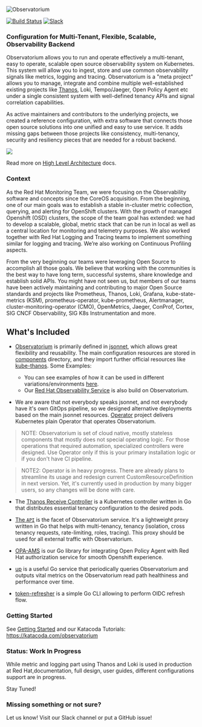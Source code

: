 ![Observatorium](logo/Logo-Observatorium-Full.png)

[![Build Status](https://circleci.com/gh/observatorium/observatorium.svg?style=svg)](https://circleci.com/gh/observatorium/observatorium) [![Slack](https://img.shields.io/badge/join%20slack-%23observatorium-brightgreen.svg)](https://slack.cncf.io/)

### Configuration for Multi-Tenant, Flexible, Scalable, Observability Backend

Observatorium allows you to run and operate effectively a multi-tenant, easy to operate, scalable open source observability system on Kubernetes. This system will allow you to ingest, store and use common observability signals like metrics, logging and tracing. Observatorium is a "meta project" allows you to manage, integrate and combine multiple well-established existing projects like [Thanos](https://thanos.io), Loki, Tempo/Jaeger, Open Policy Agent etc under a single consistent system with well-defined tenancy APIs and signal correlation capabilities.

As active maintainers and contributors to the underlying projects, we created a reference configuration, with extra software that connects those open source solutions into one unified and easy to use service. It adds missing gaps between those projects like consistency, multi-tenancy, security and resiliency pieces that are needed for a robust backend.

![](/docs/design/Observatorium-High-Level.png)

Read more on [High Level Architecture](/docs/design/architecture.md) docs.

### Context

As the Red Hat Monitoring Team, we were focusing on the Observability software and concepts since the CoreOS acquisition. From the beginning, one of our main goals was to establish a stable in-cluster metric collection, querying, and alerting for OpenShift clusters. With the growth of managed Openshift (OSD) clusters, the scope of the team goal has extended: we had to develop a scalable, global, metric stack that can be run in local as well as a central location for monitoring and telemetry purposes. We also worked together with Red Hat Logging and Tracing teams to implement something similar for logging and tracing. We’re also working on Continuous Profiling aspects.

From the very beginning our teams were leveraging Open Source to accomplish all those goals. We believe that working with the communities is the best way to have long term, successful systems, share knowledge and establish solid APIs. You might have not seen us, but members of our teams have been actively maintaining and contributing to major Open Source standards and projects like Prometheus, Thanos, Loki, Grafana, kube-state-metrics (KSM), prometheus-operator, kube-prometheus, Alertmanager, cluster-monitoring-operator (CMO), OpenMetrics, Jaeger, ConProf, Cortex, SIG CNCF Observability, SIG K8s Instrumentation and more.

## What's Included

* [Observatorium](https://github.com/observatorium/observatorium) is primarily defined in [jsonnet](https://jsonnet.org/), which allows great flexibility and reusability. The main configuration resources are stored in [components](https://github.com/observatorium/observatorium/tree/main/configuration/components) directory, and they import further official resources like [kube-thanos](https://github.com/thanos-io/kube-thanos). Some Examples:
  * You can see examples of how it can be used in different variations/environments [here](https://github.com/observatorium/observatorium/tree/main/configuration/examples).
  * Our [Red Hat Observability Service](https://github.com/rhobs/configuration) is also build on Observatorium.

* We are aware that not everybody speaks jsonnet, and not everybody have it's own GitOps pipeline, so we designed alternative deployments based on the main jsonnet resources. [Operator](https://github.com/observatorium/operator) project delivers Kubernetes plain Operator that operates Observatorium.

> NOTE: Observatorium is set of cloud native, mostly stateless components that mostly does not special operating logic. For those operations that required automation, specialized controllers were designed. Use Operator only if this is your primary installation logic or if you don't have CI pipeline.

> NOTE2: Operator is in heavy progress. There are already plans to streamline its usage and redesign current CustomResourceDefinition in next version. Yet, it's currently used in production by many bigger users, so any changes will be done with care.

* The [Thanos Receive Controller](https://github.com/observatorium/thanos-receive-controller) is a Kubernetes controller written in Go that distributes essential tenancy configuration to the desired pods.

* [The `API`](https://github.com/observatorium/api) is the facet of Observatorium service. It's a lightweight proxy written in Go that helps with multi-tenancy, tenancy (isolation, cross tenancy requests, rate-limiting, roles, tracing). This proxy should be used for all external traffic with Observatorium.

* [OPA-AMS](https://github.com/observatorium/opa-ams) is our Go library for integrating Open Policy Agent with Red Hat authorization service for smooth Openshift experience.

* [up](https://github.com/observatorium/up) is a useful Go service that periodically queries Observatorium and outputs vital metrics on the Observatorium read path healthiness and performance over time.

* [token-refresher](https://github.com/observatorium/token-refresher) is a simple Go CLI allowing to perform OIDC refresh flow.

### Getting Started

See [Getting Started](docs/usage/getting-started.md) and our Katacoda Tutorials: https://katacoda.com/observatorium

### Status: Work In Progress

While metric and logging part using Thanos and Loki is used in production at Red Hat,documentation, full design, user guides, different configurations support are in progress.

Stay Tuned!

### Missing something or not sure?

Let us know! Visit our Slack channel or put a GitHub issue!
